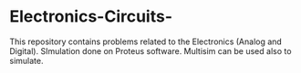 # Electronics-Circuits-
This repository contains problems related to the Electronics (Analog and Digital). SImulation done on Proteus software.
Multisim can be used also to simulate.
